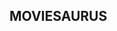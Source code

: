 ## MOVIESAURUS 

<!-- This readme will have to show how to connect with backend throw the assigned port -->

<!-- 
BACKENDCONNECT:
- PASOS A SEGUIR:
[1] actualizar orders en backend: darle fecha de inicio y final.
- se debe mostrar de una order: si está activa o no. fecha inicio, y fecha final
[2] vista de admin: tiene acceso a los endpoints que necesita el isAdmin 
[3] develop header: token & no token view.

HOME: 
- slower intro
  
-->










